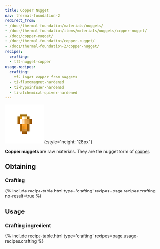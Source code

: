 ```yaml
---
title: Copper Nugget
nav: thermal-foundation-2
redirect_from:
- /docs/thermal-foundation/materials/nuggets/
- /docs/thermal-foundation/items/materials/nuggets/copper-nugget/
- /docs/copper-nugget/
- /docs/thermal-foundation/copper-nugget/
- /docs/thermal-foundation-2/copper-nugget/
recipes:
  crafting:
  - tf2-nugget-copper
usage-recipes:
  crafting:
  - tf2-ingot-copper-from-nuggets
  - ti-fluxomagnet-hardened
  - ti-hypoinfuser-hardened
  - ti-alchemical-quiver-hardened
---
```


![Copper nugget](/assets/images/thermal-foundation-2/nugget-copper.png){:style="height: 128px"}


**Copper nuggets** are raw materials. They are the nugget form of
[copper](/docs/1.12/thermal-foundation-2/copper-ingot/).


Obtaining
---------

### Crafting
{% include recipe-table.html type='crafting' recipes=page.recipes.crafting no-result=true %}


Usage
-----

### Crafting ingredient
{% include recipe-table.html type='crafting' recipes=page.usage-recipes.crafting %}
